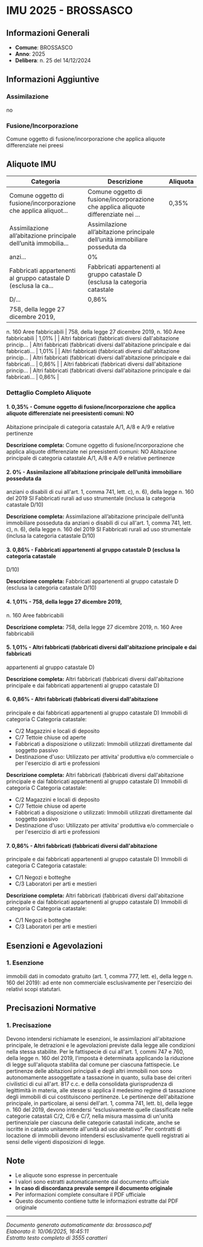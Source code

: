 # IMU 2025 - BROSSASCO

## Informazioni Generali

- **Comune**: BROSSASCO
- **Anno**: 2025
- **Delibera**: n. 25 del 14/12/2024

## Informazioni Aggiuntive

### Assimilazione
no

### Fusione/Incorporazione
Comune oggetto di fusione/incorporazione che applica aliquote differenziate nei preesi


## Aliquote IMU

| Categoria | Descrizione | Aliquota |
|-----------|-------------|----------|
| Comune oggetto di fusione/incorporazione che applica aliquot... | Comune oggetto di fusione/incorporazione che applica aliquote differenziate nei ... | 0,35% |
| Assimilazione all’abitazione principale dell’unità immobilia... | Assimilazione all’abitazione principale dell’unità immobiliare posseduta da
anzi... | 0% |
| Fabbricati appartenenti al gruppo catastale D (esclusa la ca... | Fabbricati appartenenti al gruppo catastale D (esclusa la categoria catastale
D/... | 0,86% |
| 758, della legge 27 dicembre 2019,
n. 160
Aree fabbricabili | 758, della legge 27 dicembre 2019,
n. 160
Aree fabbricabili | 1,01% |
| Altri fabbricati (fabbricati diversi dall'abitazione princip... | Altri fabbricati (fabbricati diversi dall'abitazione principale e dai fabbricati... | 1,01% |
| Altri fabbricati (fabbricati diversi dall'abitazione
princip... | Altri fabbricati (fabbricati diversi dall'abitazione
principale e dai fabbricati... | 0,86% |
| Altri fabbricati (fabbricati diversi dall'abitazione
princip... | Altri fabbricati (fabbricati diversi dall'abitazione
principale e dai fabbricati... | 0,86% |

### Dettaglio Completo Aliquote

#### 1. 0,35% - Comune oggetto di fusione/incorporazione che applica aliquote differenziate nei preesistenti comuni: NO
Abitazione principale di categoria catastale A/1, A/8 e A/9 e relative
pertinenze

**Descrizione completa:**
Comune oggetto di fusione/incorporazione che applica aliquote differenziate nei preesistenti comuni: NO
Abitazione principale di categoria catastale A/1, A/8 e A/9 e relative
pertinenze

#### 2. 0% - Assimilazione all’abitazione principale dell’unità immobiliare posseduta da
anziani o disabili di cui all'art. 1, comma 741, lett. c), n. 6), della legge n. 160
del 2019
SI
Fabbricati rurali ad uso strumentale (inclusa la categoria catastale D/10)

**Descrizione completa:**
Assimilazione all’abitazione principale dell’unità immobiliare posseduta da
anziani o disabili di cui all'art. 1, comma 741, lett. c), n. 6), della legge n. 160
del 2019
SI
Fabbricati rurali ad uso strumentale (inclusa la categoria catastale D/10)

#### 3. 0,86% - Fabbricati appartenenti al gruppo catastale D (esclusa la categoria catastale
D/10)

**Descrizione completa:**
Fabbricati appartenenti al gruppo catastale D (esclusa la categoria catastale
D/10)

#### 4. 1,01% - 758, della legge 27 dicembre 2019,
n. 160
Aree fabbricabili

**Descrizione completa:**
758, della legge 27 dicembre 2019,
n. 160
Aree fabbricabili

#### 5. 1,01% - Altri fabbricati (fabbricati diversi dall'abitazione principale e dai fabbricati
appartenenti al gruppo catastale D)

**Descrizione completa:**
Altri fabbricati (fabbricati diversi dall'abitazione principale e dai fabbricati
appartenenti al gruppo catastale D)

#### 6. 0,86% - Altri fabbricati (fabbricati diversi dall'abitazione
principale e dai fabbricati appartenenti al gruppo
catastale D)
Immobili di categoria C
Categoria catastale:
- C/2 Magazzini e locali di deposito
- C/7 Tettoie chiuse od aperte
- Fabbricati a disposizione o utilizzati: Immobili
utilizzati direttamente dal soggetto passivo
- Destinazione d'uso: Utilizzato per attivita'
produttiva e/o commerciale o per l'esercizio di arti
e professioni

**Descrizione completa:**
Altri fabbricati (fabbricati diversi dall'abitazione
principale e dai fabbricati appartenenti al gruppo
catastale D)
Immobili di categoria C
Categoria catastale:
- C/2 Magazzini e locali di deposito
- C/7 Tettoie chiuse od aperte
- Fabbricati a disposizione o utilizzati: Immobili
utilizzati direttamente dal soggetto passivo
- Destinazione d'uso: Utilizzato per attivita'
produttiva e/o commerciale o per l'esercizio di arti
e professioni

#### 7. 0,86% - Altri fabbricati (fabbricati diversi dall'abitazione
principale e dai fabbricati appartenenti al gruppo
catastale D)
Immobili di categoria C
Categoria catastale:
- C/1 Negozi e botteghe
- C/3 Laboratori per arti e mestieri

**Descrizione completa:**
Altri fabbricati (fabbricati diversi dall'abitazione
principale e dai fabbricati appartenenti al gruppo
catastale D)
Immobili di categoria C
Categoria catastale:
- C/1 Negozi e botteghe
- C/3 Laboratori per arti e mestieri


## Esenzioni e Agevolazioni

### 1. Esenzione

immobili dati in comodato gratuito (art. 1, comma 777, lett. e), della legge n. 160 del 2019): ad ente non commerciale esclusivamente per l'esercizio dei relativi scopi statutari.


## Precisazioni Normative

### 1. Precisazione

Devono intendersi richiamate le esenzioni, le assimilazioni all'abitazione principale, le detrazioni e le agevolazioni previste dalla legge alle condizioni nella stessa stabilite. Per le fattispecie di cui all'art. 1, commi 747 e 760, della legge n. 160 del 2019, l'imposta è determinata applicando la riduzione di legge sull'aliquota stabilita dal comune per ciascuna fattispecie. Le pertinenze delle abitazioni principali e degli altri immobili non sono autonomamente assoggettate a tassazione in quanto, sulla base dei criteri civilistici di cui all'art. 817 c.c. e della consolidata giurisprudenza di legittimità in materia, alle stesse si applica il medesimo regime di tassazione degli immobili di cui costituiscono pertinenze. Le pertinenze dell'abitazione principale, in particolare, ai sensi dell'art. 1, comma 741, lett. b), della legge n. 160 del 2019, devono intendersi “esclusivamente quelle classificate nelle categorie catastali C/2, C/6 e C/7, nella misura massima di un'unità pertinenziale per ciascuna delle categorie catastali indicate, anche se iscritte in catasto unitamente all'unità ad uso abitativo”. Per contratti di locazione di immobili devono intendersi esclusivamente quelli registrati ai sensi delle vigenti disposizioni di legge.


## Note

- Le aliquote sono espresse in percentuale
- I valori sono estratti automaticamente dal documento ufficiale
- **In caso di discordanza prevale sempre il documento originale**
- Per informazioni complete consultare il PDF ufficiale
- Questo documento contiene tutte le informazioni estratte dal PDF originale

---
*Documento generato automaticamente da: brossasco.pdf*  
*Elaborato il: 10/06/2025, 16:45:11*  
*Estratto testo completo di 3555 caratteri*
